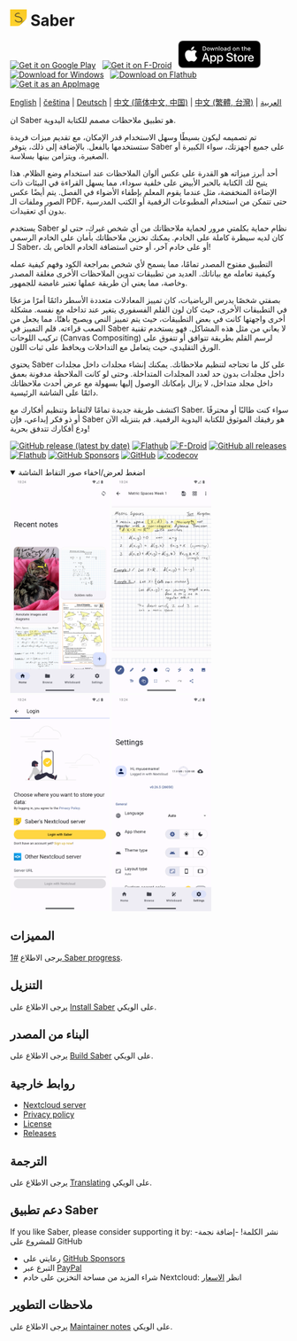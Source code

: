 # <img src="https://github.com/saber-notes/saber/raw/main/assets/icon/icon.png" width="30" height="30" alt="Logo"> Saber

[<img src='https://github.com/saber-notes/saber/blob/main/assets_raw/badges/google-play-badge.png'
    alt='Get it on Google Play'
    height=50>][google_play]
&nbsp;
[<img src="https://github.com/saber-notes/saber/blob/main/assets_raw/badges/f-droid-badge.png"
    alt="Get it on F-Droid"
    height=50>][f-droid]
&nbsp;
[<img src="https://github.com/saber-notes/saber/blob/main/assets_raw/badges/app-store-badge.svg"
    alt="Download on the App Store"
    height=50>][app_store]
&nbsp;
[<img src="https://github.com/saber-notes/saber/blob/main/assets_raw/badges/windows-badge.png"
    alt="Download for Windows"
    height=50>][download_windows]
&nbsp;
[<img src="https://github.com/saber-notes/saber/blob/main/assets_raw/badges/flathub-badge.svg"
    alt="Download on Flathub"
    height=50>][flathub]
&nbsp;
[<img src="https://github.com/saber-notes/saber/blob/main/assets_raw/badges/appimage-logo.png"
    alt="Get it as an AppImage"
    height=50>][download_appimage]

[English](https://github.com/saber-notes/saber/blob/main/README.md) |
[čeština](https://github.com/saber-notes/saber/blob/main/README-cs.md) |
[Deutsch](https://github.com/saber-notes/saber/blob/main/README-de.md) |
[中文 (简体中文, 中国)](https://github.com/saber-notes/saber/blob/main/README-zh-CN.md) |
[中文 (繁體, 台灣)](https://github.com/saber-notes/saber/blob/main/README-zh-TW.md) |
[العربية](https://github.com/saber-notes/saber/blob/main/README-ar.md) 

ان Saber هو تطبيق ملاحظات مصمم للكتابة اليدوية.

تم تصميمه ليكون بسيطًا وسهل الاستخدام قدر الإمكان، مع تقديم ميزات فريدة ستستخدمها بالفعل. بالإضافة إلى ذلك، يتوفر Saber على جميع أجهزتك، سواء الكبيرة أو الصغيرة، ويتزامن بينها بسلاسة.

أحد أبرز ميزاته هو القدرة على عكس ألوان الملاحظات عند استخدام وضع الظلام. هذا يتيح لك الكتابة بالحبر الأبيض على خلفية سوداء، مما يسهل القراءة في البيئات ذات الإضاءة المنخفضة، مثل عندما يقوم المعلم بإطفاء الأضواء في الفصل. يتم أيضًا عكس الصور وملفات الـ PDF، حتى تتمكن من استخدام المطبوعات الرقمية أو الكتب المدرسية بدون أي تعقيدات.

يستخدم Saber نظام حماية بكلمتي مرور لحماية ملاحظاتك من أي شخص غيرك، حتى لو كان لديه سيطرة كاملة على الخادم. يمكنك تخزين ملاحظاتك بأمان على الخادم الرسمي لـ Saber، أو على خادم آخر، أو حتى استضافة الخادم الخاص بك!

التطبيق مفتوح المصدر تمامًا، مما يسمح لأي شخص بمراجعة الكود وفهم كيفية عمله وكيفية تعامله مع بياناتك. العديد من تطبيقات تدوين الملاحظات الأخرى مغلقة المصدر وخاصة، مما يعني أن طريقة عملها تعتبر غامضة للجمهور.

بصفتي شخصًا يدرس الرياضيات، كان تمييز المعادلات متعددة الأسطر دائمًا أمرًا مزعجًا في التطبيقات الأخرى، حيث كان لون القلم الفسفوري يتغير عند تداخله مع نفسه. مشكلة أخرى واجهتها كانت في بعض التطبيقات، حيث يتم تمييز النص ويصبح باهتًا، مما يجعل من الصعب قراءته. قلم التمييز في Saber لا يعاني من مثل هذه المشاكل. فهو يستخدم تقنية تركيب اللوحات (Canvas Compositing) لرسم القلم بطريقة تتوافق أو تتفوق على الورق التقليدي، حيث يتعامل مع التداخلات ويحافظ على ثبات اللون.

يحتوي Saber على كل ما تحتاجه لتنظيم ملاحظاتك. يمكنك إنشاء مجلدات داخل مجلدات داخل مجلدات بدون حد لعدد المجلدات المتداخلة. وحتى لو كانت الملاحظة مدفونة بعمق داخل مجلد متداخل، لا يزال بإمكانك الوصول إليها بسهولة مع عرض أحدث ملاحظاتك دائمًا على الشاشة الرئيسية.

اكتشف طريقة جديدة تمامًا لالتقاط وتنظيم أفكارك مع Saber. سواء كنت طالبًا أو محترفًا أو ذو فكر إبداعي، فإن Saber هو رفيقك الموثوق للكتابة اليدوية الرقمية. قم بتنزيله الآن ودع أفكارك تتدفق بحرية!

[![GitHub release (latest by date)](https://img.shields.io/github/v/release/saber-notes/saber)](https://github.com/saber-notes/saber/releases/latest)
[![Flathub](https://img.shields.io/flathub/v/com.adilhanney.saber)](https://flathub.org/apps/details/com.adilhanney.saber)
[![F-Droid](https://img.shields.io/f-droid/v/com.adilhanney.saber)](https://f-droid.org/en/packages/com.adilhanney.saber/)
[![GitHub all releases](https://img.shields.io/github/downloads/saber-notes/saber/total?label=GitHub%20downloads)](https://github.com/saber-notes/saber/releases)
[![Flathub](https://img.shields.io/flathub/downloads/com.adilhanney.saber?label=Flathub%20downloads)](https://flathub.org/apps/details/com.adilhanney.saber)
[![GitHub Sponsors](https://img.shields.io/github/sponsors/adil192)](https://github.com/sponsors/adil192)
[![GitHub](https://img.shields.io/github/license/saber-notes/saber)](https://github.com/saber-notes/saber/blob/main/LICENSE.md)
[![codecov](https://codecov.io/gh/saber-notes/saber/branch/main/graph/badge.svg?token=EGQSN0THW2)](https://codecov.io/gh/saber-notes/saber)

<details open>
<summary>اضغط لعرض/اخفاء صور التقاط الشاشة</summary>

<div>
<img src="https://github.com/saber-notes/saber/raw/main/metadata/en-US/images/phoneScreenshots/1_home.png" width="180">
<img src="https://github.com/saber-notes/saber/raw/main/metadata/en-US/images/phoneScreenshots/2_editor.png" width="180">
<img src="https://github.com/saber-notes/saber/raw/main/metadata/en-US/images/phoneScreenshots/3_login.png" width="180">
<img src="https://github.com/saber-notes/saber/raw/main/metadata/en-US/images/phoneScreenshots/4_settings.png" width="180">
</div>
</details>

## المميزات

يرجى الاطلاع [#1 Saber progress][progress].

## التنزيل

يرجى الاطلاع على
[Install Saber](https://github.com/saber-notes/saber/wiki/install)
على الويكي.

## البناء من المصدر

يرجى الاطلاع على
[Build Saber](https://github.com/saber-notes/saber/wiki/build)
على الويكي.

## روابط خارجية

- [Nextcloud server][nextcloud]
- [Privacy policy][privacy]
- [License][license]
- [Releases][releases]

## الترجمة

يرجى الاطلاع على
[Translating](https://github.com/saber-notes/saber/wiki/Translating)
على الويكي.

## دعم تطبيق Saber

If you like Saber, please consider supporting it by:
-نشر الكلمة!
-إضافة نجمة للمشروع على GitHub
- رعايتي على [GitHub Sponsors](https://github.com/sponsors/adil192)
- التبرع عبر [PayPal](https://paypal.me/adilhanney)
- شراء المزيد من مساحة التخزين على خادم Nextcloud: انظر [الاسعار](pricing.md)

## ملاحظات التطوير

يرجى الاطلاع على
[Maintainer notes](https://github.com/saber-notes/saber/wiki/Maintainer-notes)
على الويكي.


[f-droid]: https://f-droid.org/packages/com.adilhanney.saber/
[flathub]: https://flathub.org/apps/details/com.adilhanney.saber
[google_play]: https://play.google.com/store/apps/details?id=com.adilhanney.saber
[snap]: https://snapcraft.io/saber
[app_store]: https://apps.apple.com/us/app/saber/id1671523739
[download_windows]: https://github.com/saber-notes/saber/releases/download/v0.26.8/SaberInstaller_v0.26.8.exe
[download_appimage]: https://github.com/saber-notes/saber/releases/download/v0.26.8/Saber-0.26.8-x86_64.AppImage

[nextcloud]: https://nc.saber.adil.hanney.org/

[privacy]: https://github.com/saber-notes/saber/blob/main/privacy_policy.md
[license]: https://github.com/saber-notes/saber/blob/main/LICENSE.md

[releases]: https://github.com/saber-notes/saber/releases
[issues]: https://github.com/saber-notes/saber/issues
[progress]: https://github.com/saber-notes/saber/discussions/1

[f-droid-manifest]: https://gitlab.com/fdroid/fdroiddata/-/blob/master/metadata/com.adilhanney.saber.yml
